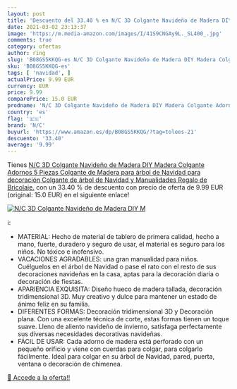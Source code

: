 ```yaml
---
layout: post
title: 'Descuento del 33.40 % en N/C 3D Colgante Navideño de Madera DIY M'
date: 2021-03-02 23:13:37
image: 'https://m.media-amazon.com/images/I/41S9CNGAy9L._SL400_.jpg'
comments: true
category: ofertas
author: ring
slug: 'B08GS5KKQG-es N/C 3D Colgante Navideño de Madera DIY Madera Colgante...'
sku: 'B08GS5KKQG-es'
tags: [ 'navidad', ]
actualPrice: 9.99 EUR
currency: EUR
price: 9.99
comparePrice: 15.0 EUR
prodname: 'N/C 3D Colgante Navideño de Madera DIY Madera Colgante Adornos 5 Piezas Colgante de Madera para árbol de Navidad para decoración Colgante de árbol de Navidad y Manualidades Regalo de Bricolaje.'
country: 'es'
flag: '🇪🇸'
brand: 'N/C'
buyurl: 'https://www.amazon.es/dp/B08GS5KKQG/?tag=tolees-21'
descuento: '33.40'
average: '9.99'
---
```


Tienes [N/C 3D Colgante Navideño de Madera DIY Madera Colgante Adornos 5 Piezas Colgante de Madera para árbol de Navidad para decoración Colgante de árbol de Navidad y Manualidades Regalo de Bricolaje.](https://www.amazon.es/dp/B08GS5KKQG/?tag=tolees-21) con un 33.40 % de descuento con precio de oferta de 9.99 EUR (original: 15.0 EUR) en el siguiente enlace!

[![N/C 3D Colgante Navideño de Madera DIY M](https://m.media-amazon.com/images/I/41S9CNGAy9L._SL400_.jpg)](https://www.amazon.es/dp/B08GS5KKQG/?tag=tolees-21)

ℹ️:

- MATERIAL: Hecho de material de tablero de primera calidad, hecho a mano, fuerte, duradero y seguro de usar, el material es seguro para los niños. No tóxico e inofensivo.
- VACACIONES AGRADABLES: una gran manualidad para niños. Cuélguelos en el árbol de Navidad o pase el rato con el resto de sus decoraciones navideñas en la casa, aptas para la decoración diaria o decoración de fiestas.
- APARIENCIA EXQUISITA: Diseño hueco de madera tallada, decoración tridimensional 3D. Muy creativo y dulce para mantener un estado de ánimo feliz en su familia.
- DIFERENTES FORMAS: Decoración tridimensional 3D y Decoración plana. Con una excelente técnica de corte, estas formas tienen un toque suave. Lleno de aliento navideño de invierno, satisfaga perfectamente sus diversas necesidades decorativas navideñas.
- FÁCIL DE USAR: Cada adorno de madera está perforado con un pequeño orificio y viene con cuerdas para colgar, para colgarlo fácilmente. Ideal para colgar en su árbol de Navidad, pared, puerta, ventana o decoración de chimenea.

[🛒 Accede a la oferta!!](https://www.amazon.es/dp/B08GS5KKQG/?tag=tolees-21)

